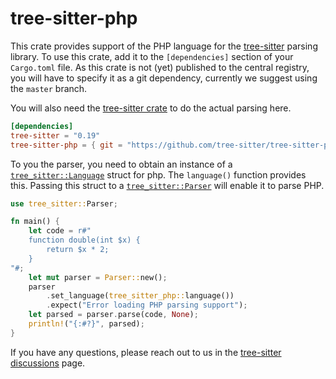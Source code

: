 # tree-sitter-php

This crate provides support of the PHP language for the [tree-sitter][] parsing library. To use this crate, add it to
the `[dependencies]` section of your
`Cargo.toml` file. As this crate is not (yet) published to the central registry, you will have to specify it as a git
dependency, currently we suggest using the `master` branch.

You will also need the [tree-sitter crate][] to do the actual parsing here.

``` toml
[dependencies]
tree-sitter = "0.19"
tree-sitter-php = { git = "https://github.com/tree-sitter/tree-sitter-php.git", branch = "master" }
```

To you the parser, you need to obtain an instance of a [`tree_sitter::Language`][Language] struct for php.
The `language()` function provides this.
Passing this struct to a [`tree_sitter::Parser`][Parser] will enable it to parse PHP.

``` rust
use tree_sitter::Parser;

fn main() {
    let code = r#"
    function double(int $x) {
        return $x * 2;
    }
"#;
    let mut parser = Parser::new();
    parser
        .set_language(tree_sitter_php::language())
        .expect("Error loading PHP parsing support");
    let parsed = parser.parse(code, None);
    println!("{:#?}", parsed);
}
```

If you have any questions, please reach out to us in the [tree-sitter discussions] page.

[Language]: https://docs.rs/tree-sitter/*/tree_sitter/struct.Language.html

[Parser]: https://docs.rs/tree-sitter/*/tree_sitter/struct.Parser.html

[tree-sitter]: https://tree-sitter.github.io/

[tree-sitter crate]: https://crates.io/crates/tree-sitter

[tree-sitter discussions]: https://github.com/tree-sitter/tree-sitter/discussions
